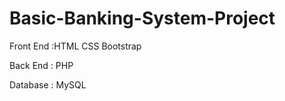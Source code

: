 # Basic-Banking-System-Project

Front End :HTML
           CSS
           Bootstrap

Back End : PHP

Database : MySQL

